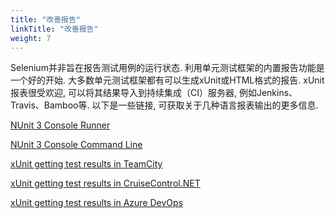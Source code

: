 ```yaml
---
title: "改善报告"
linkTitle: "改善报告"
weight: 7
---
```


Selenium并非旨在报告测试用例的运行状态. 
利用单元测试框架的内置报告功能是一个好的开始.
大多数单元测试框架都有可以生成xUnit或HTML格式的报告. 
xUnit报表很受欢迎, 可以将其结果导入到持续集成（CI）服务器, 
例如Jenkins、Travis、Bamboo等.
以下是一些链接, 可获取关于几种语言报表输出的更多信息.

<!-- TODO: Add links.-->
[NUnit 3 Console Runner](//github.com/nunit/docs/wiki/Console-Runner)

[NUnit 3 Console Command Line](//github.com/nunit/docs/wiki/Console-Command-Line)

[xUnit getting test results in TeamCity](//xunit.net/docs/getting-test-results-in-teamcity)

[xUnit getting test results in CruiseControl.NET](//xunit.net/docs/getting-test-results-in-ccnet)

[xUnit getting test results in Azure DevOps](//xunit.net/docs/getting-test-results-in-azure-devops)